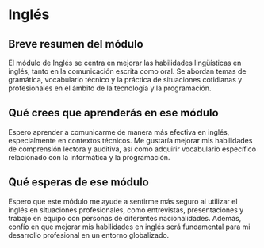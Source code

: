 # Inglés

## Breve resumen del módulo
El módulo de Inglés se centra en mejorar las habilidades lingüísticas en inglés, tanto en la comunicación escrita como oral. Se abordan temas de gramática, vocabulario técnico y la práctica de situaciones cotidianas y profesionales en el ámbito de la tecnología y la programación.

## Qué crees que aprenderás en ese módulo
Espero aprender a comunicarme de manera más efectiva en inglés, especialmente en contextos técnicos. Me gustaría mejorar mis habilidades de comprensión lectora y auditiva, así como adquirir vocabulario específico relacionado con la informática y la programación.

## Qué esperas de ese módulo
Espero que este módulo me ayude a sentirme más seguro al utilizar el inglés en situaciones profesionales, como entrevistas, presentaciones y trabajo en equipo con personas de diferentes nacionalidades. Además, confío en que mejorar mis habilidades en inglés será fundamental para mi desarrollo profesional en un entorno globalizado.